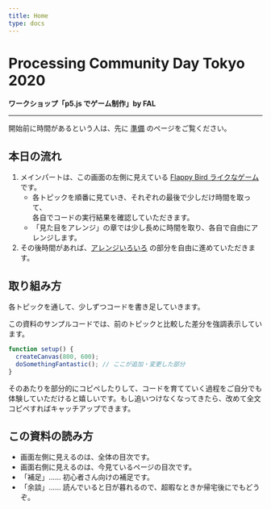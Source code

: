 ```yaml
---
title: Home
type: docs
---
```


# Processing Community Day Tokyo 2020

**ワークショップ「p5.js でゲーム制作」by FAL**

---

開始前に時間があるという人は、先に [準備](./docs/10-prepare) のページをご覧ください。

## 本日の流れ

1. メインパートは、この画面の左側に見えている [Flappy Bird ライクなゲーム](./docs/50-flappy-bird-like) です。
    - 各トピックを順番に見ていき、それぞれの最後で少しだけ時間を取って、  
各自でコードの実行結果を確認していただきます。
    - 「見た目をアレンジ」の章では少し長めに時間を取り、各自で自由にアレンジします。
1. その後時間があれば、[アレンジいろいろ](./docs/60-arrange) の部分を自由に進めていただきます。

## 取り組み方

各トピックを通して、少しずつコードを書き足していきます。

この資料のサンプルコードでは、前のトピックと比較した差分を強調表示しています。

```javascript { hl_lines=[3], linenos=false }
function setup() {
  createCanvas(800, 600);
  doSomethingFantastic(); // ここが追加・変更した部分
}
```

そのあたりを部分的にコピペしたりして、コードを育てていく過程をご自分でも体験していただけると嬉しいです。もし追いつけなくなってきたら、改めて全文コピペすればキャッチアップできます。

## この資料の読み方

- 画面左側に見えるのは、全体の目次です。
- 画面右側に見えるのは、今見ているページの目次です。
- 「補足」…… 初心者さん向けの補足です。
- 「余談」…… 読んでいると日が暮れるので、超暇なときか帰宅後にでもどうぞ。
